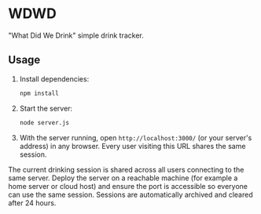 # WDWD
"What Did We Drink" simple drink tracker.

## Usage

1. Install dependencies:

   ```bash
   npm install
   ```

2. Start the server:

   ```bash
   node server.js
   ```

3. With the server running, open `http://localhost:3000/` (or your server's
   address) in any browser. Every user visiting this URL shares the same
   session.

The current drinking session is shared across all users connecting to the same
server. Deploy the server on a reachable machine (for example a home server or
cloud host) and ensure the port is accessible so everyone can use the same
session. Sessions are automatically archived and cleared after 24 hours.
